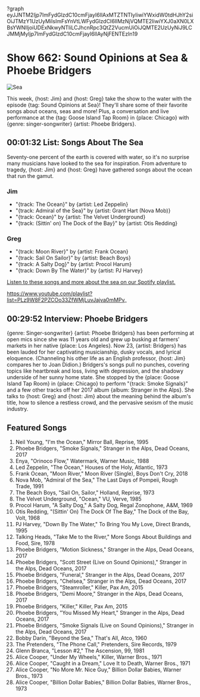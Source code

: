 ?graph eyJJNTM2Ijp7ImFydGlzdC10cmFjayI6IlAxMTZTNTIyIiwiYWxidW0tdHJhY2siOiJTMzY1UzUyMiIsImFsYnVtLWFydGlzdCI6IlMzNjVQMTE2IiwiYXJ0aXN0LXBsYWNlIjoiUDExNkwyNTIiLCJhcnRpc3QtZ2VucmUiOiJQMTE2UzUyNiJ9LCJMMjMyIjp7ImFydGlzdC10cmFjayI6IlAyNjFENTEzIn19

# Show 662: Sound Opinions at Sea & Phoebe Bridgers

![Sea](https://sound-images.s3.amazonaws.com/images/2018/blacksea_1.jpg)

This week, {host: Jim} and {host: Greg} take the show to the water with the episode {tag: Sound Opinions at Sea}! They'll share some of their favorite songs about oceans, seas and more! Plus, a conversation and live performance at the {tag: Goose Island Tap Room} in {place: Chicago} with {genre: singer-songwriter} {artist: Phoebe Bridgers}.


## 00:01:32 List: Songs About The Sea
Seventy-one percent of the earth is covered with water, so it's no surprise many musicians have looked to the sea for inspiration. From adventure to tragedy, {host: Jim} and {host: Greg} have gathered songs about the ocean that run the gamut. 

### Jim
- "{track: The Ocean}" by {artist: Led Zeppelin}
- "{track: Admiral of the Sea}" by {artist: Grant Hart (Nova Mob)}
- "{track: Ocean}" by {artist: The Velvet Underground}
- "{track: (Sittin' on) The Dock of the Bay}" by {artist: Otis Redding}

### Greg
- "{track: Moon River}" by {artist: Frank Ocean}
- "{track: Sail On Sailor}" by {artist: Beach Boys}
- "{track: A Salty Dog}" by {artist: Procol Harum}
- "{track: Down By The Water}" by {artist: PJ Harvey}

[Listen to these songs and more about the sea on our Spotify playlist.](https://open.spotify.com/user/soundopinions/playlist/49UyTmQrRbHMN1W28Bd8rk?si=dwgd5H2FTHeLIwCMccyM8g) 

https://www.youtube.com/playlist?list=PLz9W8F2PZCOo33ZfWMjLuvJajva0mMPv_

## 00:29:52 Interview: Phoebe Bridgers

{genre: Singer-songwriter} {artist: Phoebe Bridgers} has been performing at open mics since she was 11 years old and grew up busking at farmers' markets in her native {place: Los Angeles}. Now 23, {artist: Bridgers} has been lauded for her captivating musicianship, dusky vocals, and lyrical eloquence. (Channeling his other life as an English professor, {host: Jim} compares her to Joan Didion.) Bridgers's songs pull no punches, covering topics like heartbreak and loss, living with depression, and the shadowy underside of her sunny home state. She stopped by the {place: Goose Island Tap Room} in {place: Chicago} to perform "{track: Smoke Signals}" and a few other tracks off her 2017 album {album: Stranger in the Alps}. She talks to {host: Greg} and {host: Jim} about the meaning behind the album's title, how to silence a restless crowd, and the pervasive sexism of the music industry.

## Featured Songs
1. Neil Young, "I'm the Ocean," Mirror Ball, Reprise, 1995
1. Phoebe Bridgers, "Smoke Signals," Stranger in the Alps, Dead Oceans, 2017
1. Enya, "Orinoco Flow," Watermark, Warner Music, 1988
1. Led Zeppelin, "The Ocean," Houses of the Holy, Atlantic, 1973
1. Frank Ocean, "Moon River," Moon River (Single), Boys Don't Cry, 2018
1. Nova Mob, "Admiral of the Sea," The Last Days of Pompeii, Rough Trade, 1991
1. The Beach Boys, "Sail On, Sailor," Holland, Reprise, 1973
1. The Velvet Underground, "Ocean," VU, Verve, 1985
1. Procol Harum, "A Salty Dog," A Salty Dog, Regal Zonophone, A&M, 1969
1. Otis Redding, "(Sittin' On) The Dock Of The Bay," The Dock of the Bay, Volt, 1968
1. PJ Harvey, "Down By The Water," To Bring You My Love, Direct Brands, 1995
1. Talking Heads, "Take Me to the River," More Songs About Buildings and Food, Sire, 1978
1. Phoebe Bridgers, "Motion Sickness," Stranger in the Alps, Dead Oceans, 2017
1. Phoebe Bridgers, "Scott Street (Live on Sound Opinions)," Stranger in the Alps, Dead Oceans, 2017
1. Phoebe Bridgers, "Funeral," Stranger in the Alps, Dead Oceans, 2017
1. Phoebe Bridgers, "Chelsea," Stranger in the Alps, Dead Oceans, 2017
1. Phoebe Bridgers, "Steamroller," Killer, Pax Am, 2015
1. Phoebe Bridgers, "Demi Moore," Stranger in the Alps, Dead Oceans, 2017
1. Phoebe Bridgers, "Killer," Killer, Pax Am, 2015
1. Phoebe Bridgers, "You Missed My Heart," Stranger in the Alps, Dead Oceans, 2017
1. Phoebe Bridgers, "Smoke Signals (Live on Sound Opinions)," Stranger in the Alps, Dead Oceans, 2017
1. Bobby Darin, "Beyond the Sea," That's All, Atco, 1960
1. The Pretenders, "The Phone Call," Pretenders, Sire Records, 1979
1. Glenn Branca, "Lesson #2," The Ascension, 99, 1981
1. Alice Cooper, "Under My Wheels," Killer, Warner Bros., 1971
1. Alice Cooper, "Caught in a Dream," Love It to Death, Warner Bros., 1971
1. Alice Cooper, "No More Mr. Nice Guy," Billion Dollar Babies, Warner Bros., 1973
1. Alice Cooper, "Billion Dollar Babies," Billion Dollar Babies, Warner Bros., 1973